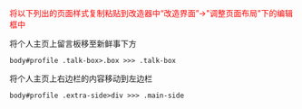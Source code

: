 <font color='red'>将以下列出的页面样式复制粘贴到改造器中“改造界面”->"调整页面布局"下的编辑框中</font>

将个人主页上留言板移至新鲜事下方
```
body#profile .talk-box>.box >>> .talk-box
```

将个人主页上右边栏的内容移动到左边栏
```
body#profile .extra-side>div >>> .main-side
```